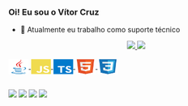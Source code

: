 ### Oi! Eu sou o Vítor Cruz

- 🔭 Atualmente eu trabalho como suporte técnico

<div align="center">
  <a href="https://github.com/vitorsantoscruz">
  <img height="160em" src="https://github-readme-stats.vercel.app/api?username=vitorsantoscruz&show_icons=true&theme=nightowl&include_all_commits=true&count_private=true"/>
  <img height="160em" src="https://github-readme-stats.vercel.app/api/top-langs/?username=vitorsantoscruz&layout=compact&langs_count=7&theme=nightowl"/>
</div>
<div style="display: inline_block"><br>
  <img align="center" alt="Java" height="30" width="40" src="https://raw.githubusercontent.com/devicons/devicon/master/icons/java/java-original.svg">
  <img align="center" alt="Js" height="30" width="40" src="https://raw.githubusercontent.com/devicons/devicon/master/icons/javascript/javascript-plain.svg">
  <img align="center" alt="Ts" height="30" width="40" src="https://raw.githubusercontent.com/devicons/devicon/master/icons/typescript/typescript-plain.svg">
  <img align="center" alt="HTML" height="30" width="40" src="https://raw.githubusercontent.com/devicons/devicon/master/icons/html5/html5-original.svg">
  <img align="center" alt="CSS" height="30" width="40" src="https://raw.githubusercontent.com/devicons/devicon/master/icons/css3/css3-original.svg">
</div>
  
##
  
<div> 
  <a href="https://www.youtube.com/channel/UCUYCFfruB2_g_9PBHrLsXkg" target="_blank"><img src="https://img.shields.io/badge/YouTube-FF0000?style=for-the-badge&logo=youtube&logoColor=white" target="_blank"></a>
  <a href="https://www.instagram.com/00xxvitorxx00/" target="_blank"><img src="https://img.shields.io/badge/-Instagram-%23E4405F?style=for-the-badge&logo=instagram&logoColor=white" target="_blank"></a>
  <a href = "mailto:vittorcruz18101998@gmail.com"><img src="https://img.shields.io/badge/-Gmail-%23333?style=for-the-badge&logo=gmail&logoColor=white" target="_blank"></a>
  <a href="https://www.linkedin.com/in/v%C3%ADtor-c-414ab7127/" target="_blank"><img src="https://img.shields.io/badge/-LinkedIn-%230077B5?style=for-the-badge&logo=linkedin&logoColor=white" target="_blank"></a>
</div>
